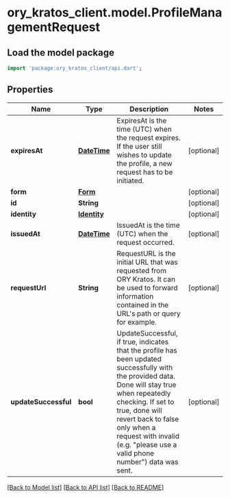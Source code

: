 # ory_kratos_client.model.ProfileManagementRequest

## Load the model package
```dart
import 'package:ory_kratos_client/api.dart';
```

## Properties
Name | Type | Description | Notes
------------ | ------------- | ------------- | -------------
**expiresAt** | [**DateTime**](DateTime.md) | ExpiresAt is the time (UTC) when the request expires. If the user still wishes to update the profile, a new request has to be initiated. | [optional] 
**form** | [**Form**](Form.md) |  | [optional] 
**id** | **String** |  | [optional] 
**identity** | [**Identity**](Identity.md) |  | [optional] 
**issuedAt** | [**DateTime**](DateTime.md) | IssuedAt is the time (UTC) when the request occurred. | [optional] 
**requestUrl** | **String** | RequestURL is the initial URL that was requested from ORY Kratos. It can be used to forward information contained in the URL's path or query for example. | [optional] 
**updateSuccessful** | **bool** | UpdateSuccessful, if true, indicates that the profile has been updated successfully with the provided data. Done will stay true when repeatedly checking. If set to true, done will revert back to false only when a request with invalid (e.g. \"please use a valid phone number\") data was sent. | [optional] 

[[Back to Model list]](../README.md#documentation-for-models) [[Back to API list]](../README.md#documentation-for-api-endpoints) [[Back to README]](../README.md)



